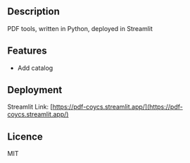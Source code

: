 ## Description
PDF tools, written in Python, deployed in Streamlit
## Features
- Add catalog

## Deployment
Streamlit Link: [https://pdf-coycs.streamlit.app/](https://pdf-coycs.streamlit.app/)

## Licence
MIT